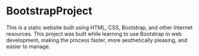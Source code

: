 # BootstrapProject
This is a static website built using HTML, CSS, Bootstrap, and other Internet resources. This project was built while learning to use Bootstrap in web development, making the process faster, more aesthetically pleasing, and easier to manage.
